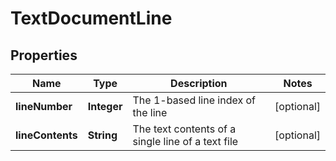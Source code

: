
# TextDocumentLine

## Properties
Name | Type | Description | Notes
------------ | ------------- | ------------- | -------------
**lineNumber** | **Integer** | The 1-based line index of the line |  [optional]
**lineContents** | **String** | The text contents of a single line of a text file |  [optional]



